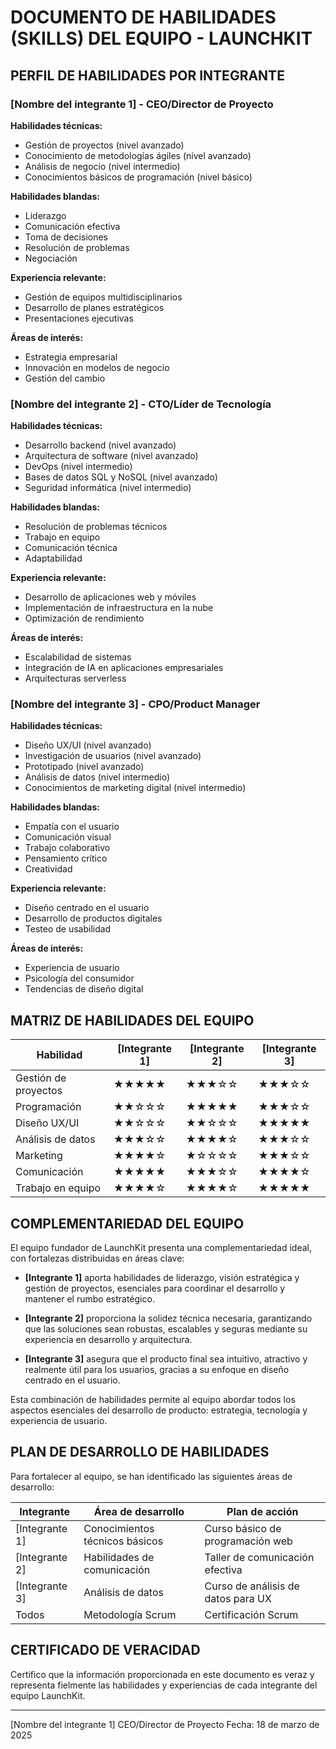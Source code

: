 # DOCUMENTO DE HABILIDADES (SKILLS) DEL EQUIPO - LAUNCHKIT

## PERFIL DE HABILIDADES POR INTEGRANTE

### [Nombre del integrante 1] - CEO/Director de Proyecto

**Habilidades técnicas:**
- Gestión de proyectos (nivel avanzado)
- Conocimiento de metodologías ágiles (nivel avanzado)
- Análisis de negocio (nivel intermedio)
- Conocimientos básicos de programación (nivel básico)

**Habilidades blandas:**
- Liderazgo
- Comunicación efectiva
- Toma de decisiones
- Resolución de problemas
- Negociación

**Experiencia relevante:**
- Gestión de equipos multidisciplinarios
- Desarrollo de planes estratégicos
- Presentaciones ejecutivas

**Áreas de interés:**
- Estrategia empresarial
- Innovación en modelos de negocio
- Gestión del cambio

### [Nombre del integrante 2] - CTO/Líder de Tecnología

**Habilidades técnicas:**
- Desarrollo backend (nivel avanzado)
- Arquitectura de software (nivel avanzado)
- DevOps (nivel intermedio)
- Bases de datos SQL y NoSQL (nivel avanzado)
- Seguridad informática (nivel intermedio)

**Habilidades blandas:**
- Resolución de problemas técnicos
- Trabajo en equipo
- Comunicación técnica
- Adaptabilidad

**Experiencia relevante:**
- Desarrollo de aplicaciones web y móviles
- Implementación de infraestructura en la nube
- Optimización de rendimiento

**Áreas de interés:**
- Escalabilidad de sistemas
- Integración de IA en aplicaciones empresariales
- Arquitecturas serverless

### [Nombre del integrante 3] - CPO/Product Manager

**Habilidades técnicas:**
- Diseño UX/UI (nivel avanzado)
- Investigación de usuarios (nivel avanzado)
- Prototipado (nivel avanzado)
- Análisis de datos (nivel intermedio)
- Conocimientos de marketing digital (nivel intermedio)

**Habilidades blandas:**
- Empatía con el usuario
- Comunicación visual
- Trabajo colaborativo
- Pensamiento crítico
- Creatividad

**Experiencia relevante:**
- Diseño centrado en el usuario
- Desarrollo de productos digitales
- Testeo de usabilidad

**Áreas de interés:**
- Experiencia de usuario
- Psicología del consumidor
- Tendencias de diseño digital

## MATRIZ DE HABILIDADES DEL EQUIPO

| Habilidad | [Integrante 1] | [Integrante 2] | [Integrante 3] |
|-----------|----------------|----------------|----------------|
| Gestión de proyectos | ★★★★★ | ★★★☆☆ | ★★★☆☆ |
| Programación | ★★☆☆☆ | ★★★★★ | ★★★☆☆ |
| Diseño UX/UI | ★★☆☆☆ | ★★☆☆☆ | ★★★★★ |
| Análisis de datos | ★★★☆☆ | ★★★★☆ | ★★★☆☆ |
| Marketing | ★★★★☆ | ★☆☆☆☆ | ★★★☆☆ |
| Comunicación | ★★★★★ | ★★★☆☆ | ★★★★☆ |
| Trabajo en equipo | ★★★★☆ | ★★★★☆ | ★★★★★ |

## COMPLEMENTARIEDAD DEL EQUIPO

El equipo fundador de LaunchKit presenta una complementariedad ideal, con fortalezas distribuidas en áreas clave:

- **[Integrante 1]** aporta habilidades de liderazgo, visión estratégica y gestión de proyectos, esenciales para coordinar el desarrollo y mantener el rumbo estratégico.

- **[Integrante 2]** proporciona la solidez técnica necesaria, garantizando que las soluciones sean robustas, escalables y seguras mediante su experiencia en desarrollo y arquitectura.

- **[Integrante 3]** asegura que el producto final sea intuitivo, atractivo y realmente útil para los usuarios, gracias a su enfoque en diseño centrado en el usuario.

Esta combinación de habilidades permite al equipo abordar todos los aspectos esenciales del desarrollo de producto: estrategia, tecnología y experiencia de usuario.

## PLAN DE DESARROLLO DE HABILIDADES

Para fortalecer al equipo, se han identificado las siguientes áreas de desarrollo:

| Integrante | Área de desarrollo | Plan de acción |
|------------|-------------------|----------------|
| [Integrante 1] | Conocimientos técnicos básicos | Curso básico de programación web |
| [Integrante 2] | Habilidades de comunicación | Taller de comunicación efectiva |
| [Integrante 3] | Análisis de datos | Curso de análisis de datos para UX |
| Todos | Metodología Scrum | Certificación Scrum |

## CERTIFICADO DE VERACIDAD

Certifico que la información proporcionada en este documento es veraz y representa fielmente las habilidades y experiencias de cada integrante del equipo LaunchKit.

___________________________
[Nombre del integrante 1]
CEO/Director de Proyecto
Fecha: 18 de marzo de 2025
